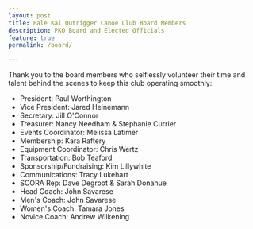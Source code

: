 ```yaml
---
layout: post
title: Pale Kai Outrigger Canoe Club Board Members
description: PKO Board and Elected Officials
feature: true
permalink: /board/

---
```


Thank you to the board members who selflessly volunteer their time and talent behind the scenes to keep this club operating smoothly:

- President:                Paul Worthington
- Vice President:           Jared Heinemann
- Secretary:                Jill O'Connor
- Treasurer:                Nancy Needham & Stephanie Currier
- Events Coordinator:       Melissa Latimer
- Membership:               Kara Raftery
- Equipment Coordinator:    Chris Wertz
- Transportation:           Bob Teaford
- Sponsorship/Fundraising:  Kim Lillywhite
- Communications:           Tracy Lukehart
- SCORA Rep:                Dave Degroot & Sarah Donahue
- Head Coach:               John Savarese
- Men's Coach:              John Savarese
- Women's Coach:            Tamara Jones
- Novice Coach:             Andrew Wilkening

